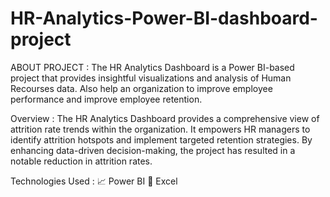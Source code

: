 # HR-Analytics-Power-BI-dashboard-project


ABOUT PROJECT :
The HR Analytics Dashboard is a Power BI-based project that provides insightful visualizations and analysis of Human Recourses data. Also help an organization to improve employee performance and improve employee retention. 


Overview :
The HR Analytics Dashboard provides a comprehensive view of attrition rate trends within the organization. It empowers HR managers to identify attrition hotspots and implement targeted retention strategies. By enhancing data-driven decision-making, the project has resulted in a notable reduction in attrition rates.


Technologies Used :
📈 Power BI
🔢 Excel




